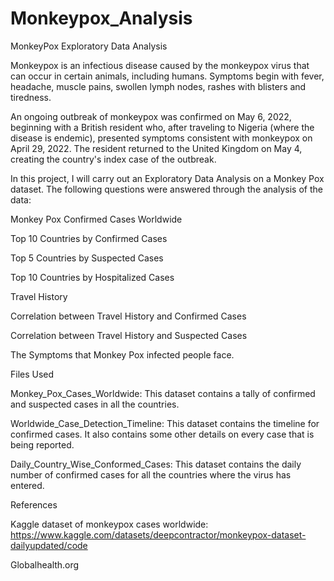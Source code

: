 # Monkeypox_Analysis
MonkeyPox Exploratory Data Analysis 

Monkeypox is an infectious disease caused by the monkeypox virus that can occur in certain animals, including humans. Symptoms begin with fever, headache, muscle pains, swollen lymph nodes, rashes with blisters and tiredness.  

An ongoing outbreak of monkeypox was confirmed on May 6, 2022, beginning with a British resident who, after traveling to Nigeria (where the disease is endemic), presented symptoms consistent with monkeypox on April 29, 2022. The resident returned to the United Kingdom on May 4, creating the country's index case of the outbreak. 

In this project, I will carry out an Exploratory Data Analysis on a Monkey Pox dataset. The following questions were answered through the analysis of the data: 

Monkey Pox Confirmed Cases Worldwide 

Top 10 Countries by Confirmed Cases 

Top 5 Countries by Suspected Cases 

Top 10 Countries by Hospitalized Cases 

Travel History 

Correlation between Travel History and Confirmed Cases 

Correlation between Travel History and Suspected Cases 

The Symptoms that Monkey Pox infected people face. 

 

Files Used  

Monkey_Pox_Cases_Worldwide: This dataset contains a tally of confirmed and suspected cases in all the countries. 

Worldwide_Case_Detection_Timeline: This dataset contains the timeline for confirmed cases. It also contains some other details on every case that is being reported. 

Daily_Country_Wise_Conformed_Cases: This dataset contains the daily number of confirmed cases for all the countries where the virus has entered. 

 

 

References 

Kaggle dataset of monkeypox cases worldwide: https://www.kaggle.com/datasets/deepcontractor/monkeypox-dataset-dailyupdated/code 

Globalhealth.org 
